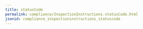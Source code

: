 ```yaml
---
title: statusCode
permalink: compliance/InspectionInstructions.statusCode.html
jsonid: compliance_inspectioninstructions_statuscode
---
```

